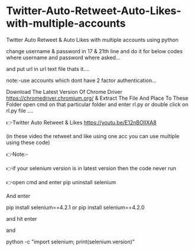 # Twitter-Auto-Retweet-Auto-Likes-with-multiple-accounts
Twitter Auto Retweet &amp; Auto Likes with multiple accounts using python

change username & password in 17 & 21th line and do it for below codes where username and password where asked...

and put url in url text file thats it....

note:-use accounts which dont have 2 factor authentication...

Download The Latest Version Of Chrome Driver https://chromedriver.chromium.org/ & Extract The File And Place To These Folder open cmd on that particular folder and  enter rl.py or double click on rl.py file ....


👉Twitter Auto Retweet & Likes https://youtu.be/E12nBOlIXA8

(in these video the retweet and like using one acc you can use multiple using these code)

👉Note:-

👉if your selenium version is in latest version then the code never run

👉open cmd and enter pip uninstall selenium

And enter

pip install selenium==4.2.1 or pip install selenium==4.2.0

and hit enter

and

python -c "import selenium; print(selenium.version)"
